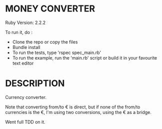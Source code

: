 MONEY CONVERTER
================

Ruby Version: 2.2.2

To run it, do :
- Clone the repo or copy the files
- Bundle install
- To run the tests, type 'rspec spec_main.rb'
- To run the example, run the 'main.rb' script or build it in your favourite text editor


DESCRIPTION
===========

Currency converter.

Note that converting from/to € is direct, but if none of the from/to currencies is the €, I'm using two conversions, using the € as a bridge.

Went full TDD on it.
